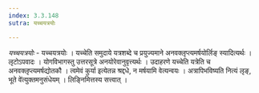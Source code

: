 ```yaml
---
index: 3.3.148
sutra: यच्चयत्रयोः

---
```

_यच्चयत्रयोः_ - यच्चयत्रयोः । यच्चेति समुदाये यत्रशब्दे च प्रयुज्यमाने अनवक्लृप्त्यमर्षयोर्लिङ् स्यादित्यर्थः । लृटोऽपवादः । योगविभागस्तु उत्तरसूत्रे अनयोरेवानुवृत्त्यर्थः । उदाहरणे यच्चेति यत्रेति च अनवक्लृप्त्यमर्षद्योतकौ । त्वमेवं कुर्या इत्येतन्न श्रद्दधे, न मर्षयामि वेत्यन्वयः । अत्रापिभविष्यति नित्यं लृङ्, भूते वे॑त्युक्तमनुसंधेयम् । लिङ्निमित्तस्य सत्त्वात् ।